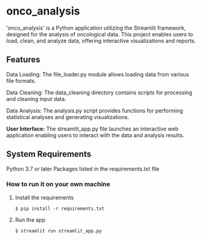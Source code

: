 # onco_analysis
'onco_analysis' is a Python application utilizing the Streamlit framework, designed for the analysis of oncological data. This project enables users to load, clean, and analyze data, offering interactive visualizations and reports.

## Features
Data Loading: The file_loader.py module allows loading data from various file formats.

Data Cleaning: The data_cleaning directory contains scripts for processing and cleaning input data.

Data Analysis: The analysis.py script provides functions for performing statistical analyses and generating visualizations.

**User Interface:** The streamlit_app.py file launches an interactive web application enabling users to interact with the data and analysis results.

## System Requirements
Python 3.7 or later
Packages listed in the requirements.txt file

### How to run it on your own machine
1. Install the requirements

   ```
   $ pip install -r requirements.txt
   ```

2. Run the app

   ```
   $ streamlit run streamlit_app.py
   ```
